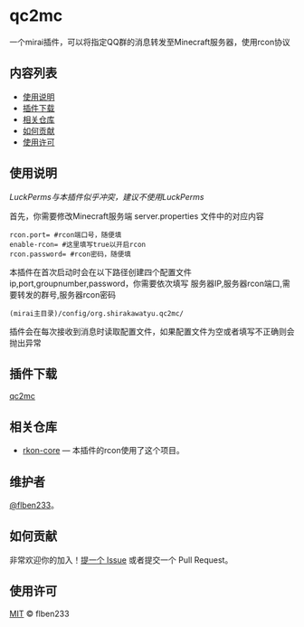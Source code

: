 # qc2mc
一个mirai插件，可以将指定QQ群的消息转发至Minecraft服务器，使用rcon协议

## 内容列表

- [使用说明](#使用说明)
- [插件下载](#插件下载)
- [相关仓库](#相关仓库)
- [如何贡献](#如何贡献)
- [使用许可](#使用许可)

## 使用说明

*LuckPerms与本插件似乎冲突，建议不使用LuckPerms*

首先，你需要修改Minecraft服务端 server.properties 文件中的对应内容
```
rcon.port= #rcon端口号，随便填
enable-rcon= #这里填写true以开启rcon
rcon.password= #rcon密码，随便填
```
本插件在首次启动时会在以下路径创建四个配置文件 ip,port,groupnumber,password，你需要依次填写 服务器IP,服务器rcon端口,需要转发的群号,服务器rcon密码
```
(mirai主目录)/config/org.shirakawatyu.qc2mc/
```
插件会在每次接收到消息时读取配置文件，如果配置文件为空或者填写不正确则会抛出异常

## 插件下载

[qc2mc](https://github.com/flben233/qc2mc/releases)

## 相关仓库

- [rkon-core](https://github.com/Kronos666/rkon-core) — 本插件的rcon使用了这个项目。

## 维护者

[@flben233](https://github.com/flben233)。

## 如何贡献

非常欢迎你的加入！[提一个 Issue](https://github.com/flben233/qc2mc/issues/new) 或者提交一个 Pull Request。

## 使用许可

[MIT](LICENSE) © flben233
